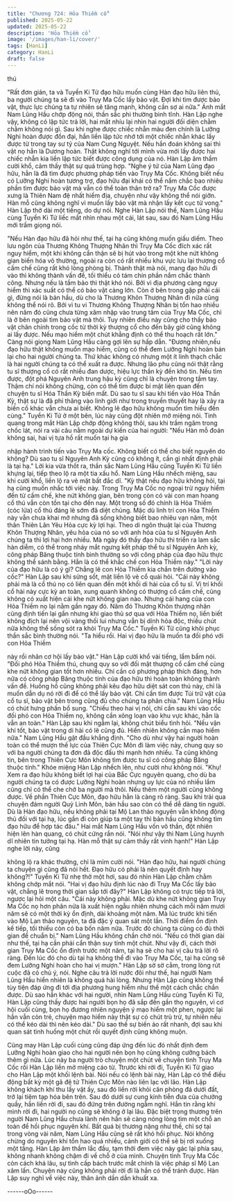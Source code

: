 ```yaml
---
title: "Chương 724: Hỏa Thiềm cổ"
published: 2025-05-22
updated: 2025-05-22
description: 'Hỏa Thiềm cổ'
image: '/images/han-li/cover/'
tags: [HanLi]
category: HanLi
draft: false
---
```


thú

"Rất đơn giản, ta và Tuyền Ki Tử đạo hữu muốn cùng Hàn đạo
hữu liên thủ, ba người chúng ta sẽ đi vào Trụy Ma Cốc lấy bảo
vật. Đợi khi tìm được bảo vật, thực lực chúng ta tự nhiên sẽ tăng
mạnh, không cần sợ ai nữa." Ánh mắt Nam Lũng Hầu chớp động
nói, thần sắc phi thường bình tĩnh.
Hàn Lập nghe vậy, không có lập tức trả lời, hai mắt nhíu lại nhìn
hai người đối diện chằm chằm không nói gì.
Sau khi nghe được chiếc nhẫn màu đen chính là Lưỡng Nghi
hoàn được đồn đại, hắn liền lập tức nhớ tới một chiếc nhẫn khác
lấy được từ trong tay sư tỷ của Nam Cung Nguyệt.
Nếu hắn đoán không sai thì vật nọ hẳn là Dương hoàn.
Thật không nghĩ tới mình vừa mới lấy được hai chiếc nhẫn kia
liền lập tức biết được công dụng của nó.
Hàn Lập âm thầm cười khổ, cảm thấy thật sự quá trùng hợp.
"Nghe ý tứ của Nam Lũng đạo hữu, hẳn là đã tìm được phương
pháp tiến vào Trụy Ma Cốc. Không biết nếu có Lưỡng Nghi hoàn
tương trợ, đạo hữu đại khái có thể nắm chắc bao nhiêu phần tìm
được bảo vật mà vẫn có thể toàn thân trở ra? Trụy Ma Cốc được
xưng là Thiên Nam đệ nhất hiểm địa, chuyện như vậy không thể
nói giỡn. Hàn mỗ cũng không nghĩ vì muốn lấy bảo vật mà nhận
lấy kết cục tử vong." Hàn Lập thở dài một tiếng, do dự nói.
Nghe Hàn Lập nói thế, Nam Lũng Hầu cùng Tuyền Ki Tử liếc mắt
nhìn nhau một cái, lát sau, sau đó Nam Lũng Hầu mới trầm giọng
nói.

"Nếu Hàn đạo hữu đã hỏi như thế, tại hạ cũng không muốn giấu
diếm. Theo lưu ngôn của Thương Không Thượng Nhân thì Trụy
Ma Cốc đích xác rất nguy hiểm, một khi không cẩn thận sẽ bị hút
vào trong một khe nứt không gian biến hóa vô thường, ngoài ra
còn có rất nhiều khu vực lưu lại thượng cổ cấm chế cũng rất khó
lòng phòng bị. Thành thật mà nói, mang đạo hữu đi vào thì không
thành vấn đề, tối thiểu có tám chín phần nắm chắc thành công.
Nhưng nếu là tầm bảo thì thật khó nói. Bởi vì địa phương càng
nguy hiểm thì xác suất có thể có bảo vật càng lớn. Còn ở bên
trong gặp phải cái gì, đừng nói là bản hầu, dù cho là Thương
Khôn Thượng Nhân đi nữa cũng không thể nói rõ. Bởi vì tu vi
Thương Không Thượng Nhân bị tổn hao nhiều nên năm đó cũng
chưa từng xâm nhập vào trung tâm của Trụy Ma Cốc, chỉ là ở bên
ngoài tìm bảo vật mà thôi. Tuy nhiên điều này cũng cho thấy bảo
vật chân chính trong cốc từ thời kỳ thượng cổ cho đến bây giờ
cũng không ai lấy được. Nếu mạo hiểm một chút khẳng định có
thể thu hoạch rất lớn."
Càng nói giọng Nam Lũng Hầu càng gợi lên sự hấp dẫn.
"Đương nhiên,nếu đạo hữu thật không muốn mạo hiểm, cũng có
thể đem Lưỡng Nghi hoàn bán lại cho hai người chúng ta. Thứ
khác không có nhưng một ít linh thạch chắc là hai người chúng ta
có thể xuất ra được. Nhưng lão phu cũng nói thật rằng tu sĩ
thượng cổ có rất nhiều đan dược, hiệu lực thần kỳ đến khó tin.
Nếu tìm được, đột phá Nguyên Anh trung hậu kỳ cũng chỉ là
chuyện trong tầm tay. Thậm chí nói không chừng, còn có thể tìm
được bí mật liên quan đến chuyện tu sĩ Hóa Thần Kỳ biến mất. Dù
sao tu sĩ sau khi tiến vào Hóa Thần Kỳ, thật sự là đã phi thăng
vào linh giới như trong truyền thuyết hay là xảy ra biến cố khác
vẫn chưa ai biết. Không lẽ đạo hữu không muốn tìm hiểu đến
cùng." Tuyền Ki Tử ở một bên, lúc này cũng đột nhiên mở miệng
nói.
Tinh quang trong mắt Hàn Lập chớp động không thôi, sau khi
trầm ngâm trong chốc lát, nói ra vài câu nằm ngoài dự kiến của
hai người:
"Nếu Hàn mỗ đoán không sai, hai vị tựa hồ rất muốn tại hạ gia

nhập hành trình tiến vào Trụy Ma cốc. Không biết có thể cho biết
nguyên do không? Dù sao tu sĩ Nguyên Anh Kỳ cũng có không ít,
cần gì nhất định phải là tại hạ."
Lời kia vừa thốt ra, thần sắc Nam Lũng Hầu cũng Tuyền Ki Tử
liền khựng lại, tiếp theo lộ ra một tia xấu hổ.
Nam Lũng Hầu nhếch miệng, sau khi cười khổ, liền lộ ra vẻ mặt
bất đắc dĩ.
"Kỳ thật nếu đạo hữu không hỏi, tại hạ cũng muốn nhắc tới việc
này. Trong Trụy Ma Cốc nọ ngoại trừ nguy hiểm đến từ cấm chế,
khe nứt không gian, bên trong còn có vài con man hoang cổ thú
vẫn còn tồn tại cho đến nay. Một trong số đó chính là Hỏa Thiềm
(cóc lửa) cổ thú đáng lẽ sớm đã diệt chủng. Mặc dù linh trí con
Hỏa Thiềm này vẫn chưa khai mở nhưng đã sống không biết bao
nhiêu vạn năm, một thân Thiên Lân Yêu Hỏa cực kỳ lợi hại. Theo
di ngôn thuật lại của Thương Khôn Thượng Nhân, yêu hỏa của nó
so với anh hỏa của tu sĩ Nguyên Anh chúng ta thì lợi hại hơn
nhiều. Mà ngày đó thấy đạo hữu thi triển ra lam sắc hàn diễm, có
thể trong nháy mắt ngưng kết pháp thể tu sĩ Nguyên Anh kỳ, công
pháp Băng thuộc tính bình thường so với công pháp của đạo hữu
thực không thể sánh bằng. Hẳn là có thể khắc chế con Hỏa Thiềm
này."
"Lời này của đạo hữu là có ý gì? Chẳng lẽ con Hỏa Thiềm kia
chắn trên đường vào cốc?" Hàn Lập sau khi sửng sốt, mặt liền lộ
vẻ cổ quái hỏi.
"Cái này không phải mà là cổ thú nọ có liên quan đến một khối di
hài của cổ tu sĩ. Vị trí khối cổ hài này cực kỳ an toàn, xung quanh
không có thượng cổ cấm chế, cũng không có xuất hiện cái khe
nứt không gian nào. Nhưng cái hang của con Hỏa Thiềm nọ lại
nằm gần ngay đó. Năm đó Thương Khôn thượng nhân cũng định
tiến lại gần nhưng khi giao thủ sơ qua với Hỏa Thiềm nọ, liền biết
không địch lại nên vội vàng thối lui nhưng vẫn bị dính hỏa độc,
thiếu chút nữa không thể sống sót ra khỏi Trụy Ma Cốc." Tuyền Ki
Tử cũng khôi phục thần sắc bình thường nói.
"Ta hiểu rồi. Hai vị đạo hữu là muốn ta đối phó với con Hỏa Thiềm

này rồi nhân cơ hội lấy bảo vật." Hàn Lập cười khổ vài tiếng, lẩm
bẩm nói.
"Đối phó Hỏa Thiềm thú, chung quy so với đối mặt thượng cổ cấm
chế cùng khe nứt không gian tốt hơn nhiều. Chỉ cần có phương
pháp thích đáng, hơn nữa có công pháp Băng thuộc tính của đạo
hữu thì hoàn toàn không thành vấn đề. Huống hồ cũng không
phải kêu đạo hữu diệt sát con thú này, chỉ là muốn dẫn dụ nó rời
đi để có thể lấy bảo vật. Chỉ cần tìm được Túi trữ vật của cổ tu sĩ,
bảo vật bên trong cũng đủ cho chúng ta phân chia." Nam Lũng
Hầu có chút hưng phấn bổ sung.
"Chiếu theo hai vị nói, chỉ cần sau khi vào cốc đối phó con Hỏa
Thiềm nọ, không cần xông loạn vào khu vực khác, hẳn là vẫn an
toàn." Hàn Lập sau khi ngẫm lại, không chút biểu tình hỏi.
"Nếu vận khí tốt, bảo vật trong di hài có lẽ cũng đủ. Hiển nhiên
không cần mạo hiểm nữa." Nam Lũng Hầu gật đầu khẳng định.
"Cho dù như vậy hai người hoàn toàn có thể mượn thế lực của
Thiên Cực Môn đi làm việc này, chung quy so với ba người chúng
ta đơn đả độc đấu thì mạnh hơn nhiều. Ta cũng không tin, bên
trong Thiên Cực Môn không tìm được tu sĩ có công pháp Băng
thuộc tính." Khóe miệng Hàn Lập nhếch lên, như cười như không
nói.
"Khụ! Xem ra đạo hữu không biết lợi hại của Bắc Cực nguyên
quang, cho dù ba người chúng ta có được Lưỡng Nghi hoàn
nhưng uy lực của nó nhiều lắm cũng chỉ có thể che chở ba người
mà thôi. Nếu thêm một người cũng không được. Về phần Thiên
Cực Môn, đạo hữu hẳn là càng rõ ràng. Sau khi trải qua chuyện
đám người Quỷ Linh Môn, bản hầu sao còn có thể dễ dàng tin
người. Dù là Hàn đạo hữu, nếu không phải tại Mộ Lan thảo
nguyên vẫn không động thủ đối với tại hạ, lúc gần đi còn giúp ta
một tay thì bản hầu cũng không tìm đạo hữu để hợp tác đâu." Hai
mắt Nam Lũng Hầu vốn vô thần, đột nhiên hiện lên hàn quang, có
chút cứng rắn nói.
"Nói như vậy thì Nam Lũng huynh dĩ nhiên tin tưởng tại hạ. Hàn
mỗ thật sự cảm thấy rất vinh hạnh!" Hàn Lập nghe lời này, cũng

không lộ ra khác thường, chỉ là mỉm cười nói.
"Hàn đạo hữu, hai người chúng ta chuyện gì cũng đã nói hết. Đạo
hữu có phải là nên quyết định hay không?!" Tuyền Ki Tử nhẹ thở
một hơi, sau đó nhìn Hàn Lập chằm chằm không chớp mắt nói.
"Hai vị đạo hữu định lúc nào đi Trụy Ma Cốc lấy bảo vật, chẳng lẽ
trong thời gian sắp tới đây?" Hàn Lập không có trực tiếp trả lời,
ngược lại hỏi một câu.
"Cái này không phải. Mặc dù khe nứt không gian Trụy Ma Cốc nọ
hơn phân nửa là xuất hiện ngẫu nhiên nhưng cách mỗi năm mươi
năm sẽ có một thời kỳ ổn định, dài khoảng một năm. Mà lúc trước
khi tiến vào Mộ Lan thảo nguyên, ta đã đặc ý quan sát một lần.
Thời điểm ổn định kế tiếp, tối thiểu còn có ba bốn năm nữa. Trước
đó chúng ta cũng có đủ thời gian để chuẩn bị." Nam Lũng Hầu
không chần chờ nói.
"Nếu có thời gian dài như thế, tại hạ cần phải cẩn thận suy tính
một chút. Như vậy đi, cách thời gian Trụy Ma Cốc ổn định trước
một năm, tại hạ sẽ cho hai vị câu trả lời rõ ràng. Đến lúc đó cho
dù tại hạ không thể đi vào Trụy Ma Cốc, tại hạ cũng sẽ đem
Lưỡng Nghi hoàn cho hai vị mượn." Hàn Lập sờ sờ cằm, trong
lòng rút cuộc đã có chủ ý, nói.
Nghe câu trả lời nước đôi như thế, hai người Nam Lũng Hầu hiển
nhiên là không quá hài lòng.
Nhưng Hàn Lập cũng không thể tùy tiện đáp ứng đi tới địa
phương hung hiểm như thế một cách chắc chắn được.
Dù sao hắn khác với hai người, nhìn Nam Lũng Hầu cùng Tuyền
Ki Tử, Hàn Lập cũng thấy được hai người bọn họ đã sắp đến gần
thọ nguyên, vì cơ hội cuối cùng, bọn họ đương nhiên nguyện ý
mạo hiểm một phen, ngược lại hắn vẫn còn trẻ, chuyện mạo hiểm
này thật sự có chút trù trừ, tự nhiên nếu có thể kéo dài thì nên
kéo dài."
Dù sao thế sự biến ảo rất nhanh, đợi sau khi quan sát tình huống
một chút rồi quyết định cũng không muộn.

Cũng may Hàn Lập cuối cùng cũng đáp ứng đến lúc đó nhất định
đem Lưỡng Nghi hoàn giao cho hai người nên bọn họ cũng
không cưỡng bách thêm gì nữa. Lúc này ba người trò chuyện một
chút về chuyện tình Trụy Ma Cốc rồi Hàn Lập liền mở miệng cáo
từ.
Ttrước khi rời đi, Tuyền Ki Tử giao cho Hàn Lập một khối lệnh
bài.
Nói nếu có lệnh bài này, Hàn Lập có thể điều động bất kỳ một gã
đệ tử Thiên Cực Môn nào liên lạc với lão.
Hàn Lập không khách khí thu lấy vật ấy, sau đó liền rời khỏi căn
phòng đá dưới đất, trở lại tiệm tạp hóa bên trên.
Sau đó dưới sự cung kính tiễn đưa của chưởng quầy, hắn liền rời
đi, sau đó đứng trên đường ngẫm nghĩ.
Hắn tin rằng khi mình rời đi, hai người nọ cũng sẽ không ở lại lâu.
Đặc biệt trọng thương trên người Nam Lũng Hầu chưa lành nên
hắn sẽ càng nóng lòng tìm một chỗ an toàn để hồi phục nguyên
khí.
Bất quá bị thương nặng như thế, chỉ sợ tại trong vòng vài năm,
Nam Lũng Hầu cũng sẽ rất khó hồi phục. Nói không chừng do
nguyên khí tổn hao quá nhiều, cảnh giới có thể sẽ bị rơi xuống
một tầng.
Hàn Lập âm thầm lắc đầu, tạm thời đem việc này gác lại phía
sau, không nhanh không chậm đi về chỗ ở của mình.
Chuyện tình Trụy Ma Cốc còn cách khá lâu, sự tình cấp bách
trước mắt chính là việc pháp sĩ Mộ Lan xâm lấn.
Chuyện này cũng không phải rời đi là hắn có thể tránh được. Hàn
Lập suy nghĩ về việc này, thân ảnh dần dần khuất xa.

------oOo------
